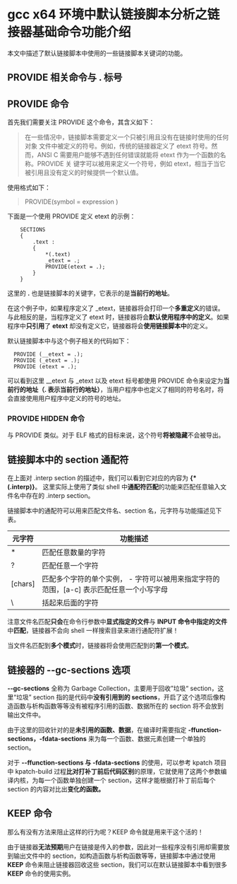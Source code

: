 # gcc x64 环境中默认链接脚本分析之链接器基础命令功能介绍
本文中描述了默认链接脚本中使用的一些链接脚本关键词的功能。

## PROVIDE 相关命令与 . 标号
## PROVIDE 命令
首先我们需要关注 PROVIDE 这个命令，其含义如下：

>在一些情况中，链接脚本需要定义一个只被引用且没有在链接时使用的任何对象
文件中被定义的符号。例如，传统的链接器定义了 etext 符号。然而，ANSI C
需要用户能够不遇到任何错误就能将 etext 作为一个函数的名称。PROVIDE 关
键字可以被用来定义一个符号，例如 etext，相当于当它被引用且没有定义的时候提供一个默认值。

使用格式如下：

>PROVIDE(symbol = expression )

下面是一个使用 PROVIDE 定义 etext 的示例：

```link
	SECTIONS
	{
	    .text :
	    {
	        *(.text)
	        _etext = .;
	        PROVIDE(etext = .);
	    }
	}
```
这里的 **.** 也是链接脚本的关键字，它表示的是**当前行的地址**。

在这个例子中，如果程序定义了 _etext，链接器将会打印一个**多重定义**的错误。与此相反的是，当程序定义了 etext 时，链接器将会**默认使用程序中的定义**。如果程序中**只引用**了 **etext** 却没有定义它，链接器将会**使用链接脚本中**的定义。

默认链接脚本中与这个例子相关的代码如下：

```link
  PROVIDE (__etext = .);
  PROVIDE (_etext = .);
  PROVIDE (etext = .);
```
可以看到这里 __etext 与 _etext 以及 etext 标号都使用 PROVIDE 命令来设定为**当前行的地址（. 表示当前行的地址）**，当用户程序中也定义了相同的符号名时，将会直接使用用户程序中定义的符号的地址。

### PROVIDE HIDDEN 命令
与 PROVIDE 类似。对于 ELF 格式的目标来说，这个符号**将被隐藏**不会被导出。

## 链接脚本中的 section 通配符
在上面对 .interp section 的描述中，我们可以看到它对应的内容为 **{*(.interp)}**。 这里实际上使用了类似 shell 中**通配符匹配**的功能来匹配任意输入文件名中存在的 .interp section。
 
链接脚本中的通配符可以用来匹配文件名、section 名，元字符与功能描述见下表。

元字符 | 功能描述 
------|-------
 * | 匹配任意数量的字符 
| ? | 匹配任意一个字符 |
| [chars] | 匹配多个字符的单个实例， - 字符可以被用来指定字符的范围，[a-c] 表示匹配任意一个小写字母|
| \ | 括起来后面的字符 |

注意文件名匹配**只会**在命令行参数中**显式指定的文件**与 **INPUT 命令中指定的文件**中**匹配**，链接器不会向 shell 一样搜索目录来进行通配符扩展！

当文件名匹配到**多个模式**时，链接器将会使用匹配到的**第一个模式**。

## 链接器的 --gc-sections 选项
**--gc-sections** 全称为 Garbage Collection，主要用于回收”垃圾“ section，这里“垃圾” section 指的是代码中**没有引用到的 sections**，开启了这个选项后像构造函数与析构函数等等没有被程序引用的函数、数据所在的 section 将不会放到输出文件中。

由于这里的回收针对的是**未引用的函数、数据**，在编译时需要指定 **-ffunction-sections，-fdata-sections** 来为每一个函数、数据元素创建一个单独的 section。

对于 **--ffunction-sections 与 -fdata-sections** 的使用，可以参考 kpatch 项目中 kpatch-build 过程**比对打补丁前后代码区别**的原理，它就使用了这两个参数编译内核，为每一个函数单独创建一个 section，这样才能根据打补丁前后每个 section 的内容对比出**变化的函数。**

## KEEP 命令
那么有没有方法来阻止这样的行为呢？KEEP 命令就是用来干这个活的！

由于链接器**无法预期**用户在链接是传入的参数，因此对一些程序没有引用却需要放到输出文件中的 section，如构造函数与析构函数等等，链接脚本中通过使用 **KEEP** 命令来阻止链接器回收这些 section，我们可以在默认链接脚本中看到很多 **KEEP** 命令的使用实例。

